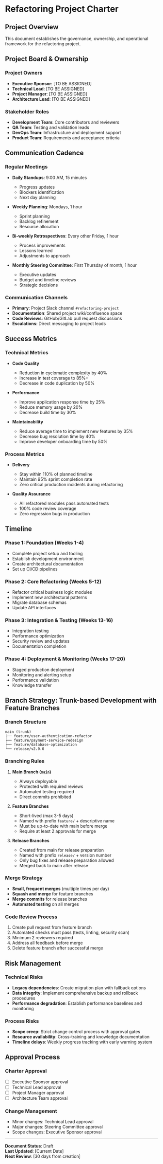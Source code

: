 # Refactoring Project Charter

## Project Overview
This document establishes the governance, ownership, and operational framework for the refactoring project.

## Project Board & Ownership

### Project Owners
- **Executive Sponsor**: [TO BE ASSIGNED]
- **Technical Lead**: [TO BE ASSIGNED]
- **Project Manager**: [TO BE ASSIGNED]
- **Architecture Lead**: [TO BE ASSIGNED]

### Stakeholder Roles
- **Development Team**: Core contributors and reviewers
- **QA Team**: Testing and validation leads
- **DevOps Team**: Infrastructure and deployment support
- **Product Team**: Requirements and acceptance criteria

## Communication Cadence

### Regular Meetings
- **Daily Standups**: 9:00 AM, 15 minutes
  - Progress updates
  - Blockers identification
  - Next day planning

- **Weekly Planning**: Mondays, 1 hour
  - Sprint planning
  - Backlog refinement
  - Resource allocation

- **Bi-weekly Retrospectives**: Every other Friday, 1 hour
  - Process improvements
  - Lessons learned
  - Adjustments to approach

- **Monthly Steering Committee**: First Thursday of month, 1 hour
  - Executive updates
  - Budget and timeline reviews
  - Strategic decisions

### Communication Channels
- **Primary**: Project Slack channel `#refactoring-project`
- **Documentation**: Shared project wiki/confluence space
- **Code Reviews**: GitHub/GitLab pull request discussions
- **Escalations**: Direct messaging to project leads

## Success Metrics

### Technical Metrics
- **Code Quality**
  - Reduction in cyclomatic complexity by 40%
  - Increase in test coverage to 85%+
  - Decrease in code duplication by 50%

- **Performance**
  - Improve application response time by 25%
  - Reduce memory usage by 20%
  - Decrease build time by 30%

- **Maintainability**
  - Reduce average time to implement new features by 35%
  - Decrease bug resolution time by 40%
  - Improve developer onboarding time by 50%

### Process Metrics
- **Delivery**
  - Stay within 110% of planned timeline
  - Maintain 95% sprint completion rate
  - Zero critical production incidents during refactoring

- **Quality Assurance**
  - All refactored modules pass automated tests
  - 100% code review coverage
  - Zero regression bugs in production

## Timeline

### Phase 1: Foundation (Weeks 1-4)
- Complete project setup and tooling
- Establish development environment
- Create architectural documentation
- Set up CI/CD pipelines

### Phase 2: Core Refactoring (Weeks 5-12)
- Refactor critical business logic modules
- Implement new architectural patterns
- Migrate database schemas
- Update API interfaces

### Phase 3: Integration & Testing (Weeks 13-16)
- Integration testing
- Performance optimization
- Security review and updates
- Documentation completion

### Phase 4: Deployment & Monitoring (Weeks 17-20)
- Staged production deployment
- Monitoring and alerting setup
- Performance validation
- Knowledge transfer

## Branch Strategy: Trunk-based Development with Feature Branches

### Branch Structure
```
main (trunk)
├── feature/user-authentication-refactor
├── feature/payment-service-redesign
├── feature/database-optimization
└── release/v2.0.0
```

### Branching Rules
1. **Main Branch (`main`)**
   - Always deployable
   - Protected with required reviews
   - Automated testing required
   - Direct commits prohibited

2. **Feature Branches**
   - Short-lived (max 3-5 days)
   - Named with prefix `feature/` + descriptive name
   - Must be up-to-date with main before merge
   - Require at least 2 approvals for merge

3. **Release Branches**
   - Created from main for release preparation
   - Named with prefix `release/` + version number
   - Only bug fixes and release preparation allowed
   - Merged back to main after release

### Merge Strategy
- **Small, frequent merges** (multiple times per day)
- **Squash and merge** for feature branches
- **Merge commits** for release branches
- **Automated testing** on all merges

### Code Review Process
1. Create pull request from feature branch
2. Automated checks must pass (tests, linting, security scan)
3. Minimum 2 reviewers required
4. Address all feedback before merge
5. Delete feature branch after successful merge

## Risk Management

### Technical Risks
- **Legacy dependencies**: Create migration plan with fallback options
- **Data integrity**: Implement comprehensive backup and rollback procedures
- **Performance degradation**: Establish performance baselines and monitoring

### Process Risks
- **Scope creep**: Strict change control process with approval gates
- **Resource availability**: Cross-training and knowledge documentation
- **Timeline delays**: Weekly progress tracking with early warning system

## Approval Process

### Charter Approval
- [ ] Executive Sponsor approval
- [ ] Technical Lead approval
- [ ] Project Manager approval
- [ ] Architecture Team approval

### Change Management
- Minor changes: Technical Lead approval
- Major changes: Steering Committee approval
- Scope changes: Executive Sponsor approval

---

**Document Status**: Draft  
**Last Updated**: [Current Date]  
**Next Review**: [30 days from creation]
